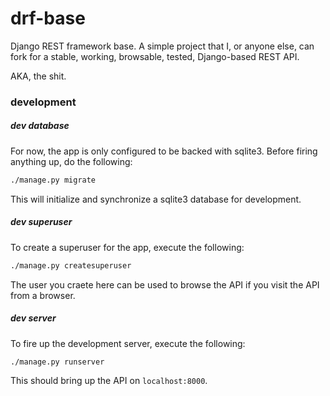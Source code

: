 # drf-base
Django REST framework base. A simple project that I, or anyone else, can fork for a stable, working, browsable, tested, Django-based REST API.

AKA, the shit.

### development
##### dev database
For now, the app is only configured to be backed with sqlite3. Before firing anything up, do the following:
```bash
./manage.py migrate
```
This will initialize and synchronize a sqlite3 database for development.

##### dev superuser
To create a superuser for the app, execute the following:
```bash
./manage.py createsuperuser
```
The user you craete here can be used to browse the API if you visit the API from a browser.

##### dev server
To fire up the development server, execute the following:
```bash
./manage.py runserver
```
This should bring up the API on `localhost:8000`.


